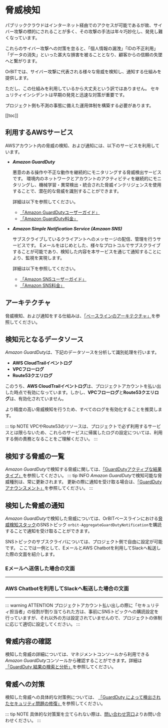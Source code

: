 # 脅威検知

パブリッククラウドはインターネット経由でのアクセスが可能であるが故、サイバー攻撃の標的にされることが多く、その攻撃の手法は年々巧妙化し、発見し難くなっています。

これらのサイバー攻撃への対策を怠ると、「個人情報の漏洩」「IDの不正利用」「データの消失」といった甚大な損害を被ることとなり、顧客からの信頼の失墜へと繋がります。

OrBITでは、サイバー攻撃に代表される様々な脅威を検知し、通知する仕組みを提供します。

ただし、この仕組みを利用しているから大丈夫という訳ではありません。
セキュリティインシデントは早期の発見と迅速な対策が重要です。

プロジェクト側も不測の事態に備えた運用体制を構築する必要があります。

[[toc]]

## 利用するAWSサービス
AWSアカウント内の脅威の検知、および通知には、以下のサービスを利用しています。

- ***Amazon GuardDuty***

    悪意のある操作や不正な動作を継続的にモニタリングする脅威検出サービスです。
    環境内のネットワークとアカウントのアクティビティを継続的にモニタリングし、機械学習・異常検出・統合された脅威インテリジェンスを使用することで、潜在的な脅威を識別することができます。
    
    詳細は以下を参照してください。
    - [「Amazon GuardDutyユーザーガイド」](https://docs.aws.amazon.com/ja_jp/guardduty/latest/ug/what-is-guardduty.htmlcloudtrail-user-guide.html)
    - [「Amazon GuardDuty料金」](https://aws.amazon.com/jp/guardduty/pricing/)

- ***Amazon Simple Notification Service (Amzaon SNS)***

  サブスクライブしているクライアントへのメッセージの配信、管理を行うサービスです。
  Eメールをはじめとした、様々なプロトコルでサブスクライブすることが可能であり、検知した内容を本サービスを通じて通知することにより、監視を実現します。

    詳細は以下を参照してください。
    - [「Amazon SNSユーザーガイド」](https://docs.aws.amazon.com/ja_jp/sns/latest/dg/welcome.html)
    - [「Amazon SNS料金」](https://aws.amazon.com/jp/sns/pricing/)    

## アーキテクチャ
脅威検知、および通知をする仕組みは、[「ベースラインのアーキテクチャ」](/guide/aws/baseline#アーキテクチャ)を参照してください。

## 検知元となるデータソース
*Amazon GuardDuty*は、下記のデータソースを分析して識別処理を行います。
- **AWS CloudTrailイベントログ**
- **VPCフローログ**
- **Route53クエリログ**

このうち、**AWS CloudTrailイベントログ**は、プロジェクトアカウントを払い出した時点で有効になっています。しかし、**VPCフローログ**と**Route53クエリログ**は、有効化されていません。

より精度の高い脅威検知を行うため、すべてのログを有効化することを推奨します。

::: tip NOTE
VPCやRoute53のリソースは、プロジェクトで必ず利用するサービスとは限らないため、これらのサービスに帰属したログの設定については、利用する側の責務となることをご理解ください。
:::

## 検知する脅威の一覧
*Amazon GuardDuty*で検知する脅威に関しては、[「GuardDutyアクティブな結果タイプ」](https://docs.aws.amazon.com/ja_jp/guardduty/latest/ug/guardduty_finding-types-active.html)を参照してください。
::: tip INFO
*Amazon GuardDuty*で検知可能な脅威種別は、常に更新されます。
更新の際に通知を受け取る場合は、[「GuardDutyアナウンスメント」](https://docs.aws.amazon.com/ja_jp/guardduty/latest/ug/guardduty_sns.html)を参照してください。
:::

## 検知した脅威の通知
*Amazon GuardDuty*で検知した脅威については、OrBITベースラインにおける[脅威検知スタック](/guide/aws/baseline#脅威検知スタック)のSNSトピック `orbit-AggregateGuardDutyNotification`を購読することで通知を受け取ることができます。

SNSトピックのサブスクライバについては、プロジェクト側で自由に設定が可能です。
ここでは一例として、EメールとAWS Chatbotを利用してSlackへ転送した際の文面を紹介します。

### Eメールへ送信した場合の文面
---

<CaptionedImage src="gd_mail_sample.png"/>

<CodeDetail title="成形したJSONを見る" code='
{
  "schemaVersion": "2.0",
  "accountId": "012345678910",
  "region": "ap-northeast-1",
  "partition": "aws",
  "id": "123456789abcdefghijklmnopqrstuvw",
  "arn": "arn:aws:guardduty:ap-northeast-1:123456789123:detector/123456789123/finding/123456789abcdefghijklmnopqrstuvw",
  "type": "Trojan:EC2/DropPoint",
  "resource": {
      "resourceType": "Instance",
      "instanceDetails": {
      "iamInstanceProfile": null,
      "imageId": null,
      "instanceId": "i-99999999",
      "instanceState": null,
      "instanceType": null,
      "launchTime": null,
      "networkInterfaces": null,
      "availabilityZone": null,
      "platform": null,
      "productCodes": null,
      "tags": null
      }
  },
  "service": {
      "serviceName": "guardduty",
      "detectorId": "abcdefghijklmnopqrstuvw123456789",
      "action": {
      "actionType": "NETWORK_CONNECTION",
      "networkConnectionAction": {
          "connectionDirection": "OUTBOUND",
          "remoteIpDetails": {
          "ipAddressV4": "xxx.xx.xx.xx",
          "organization": {
              "asn": -1,
              "asnOrg": "GeneratedFindingASNOrg",
              "isp": "GeneratedFindingISP",
              "org": "GeneratedFindingORG"
          },
          "country": {
              "countryName": "United States"
          },
          "city": {
              "cityName": "GeneratedFindingCityName"
          },
          "geoLocation": {
              "lat": 0,
              "lon": 0
          }
          },
          "remotePortDetails": {
          "port": 22,
          "portName": "SSH"
          },
          "localPortDetails": {
          "port": 2000,
          "portName": "Unknown"
          },
          "protocol": "TCP",
          "blocked": false
      }
      },
      "resourceRole": "TARGET",
      "additionalInfo": {
      "unusualProtocol": "UDP",
      "threatListName": "GeneratedFindingCustomerListName",
      "unusual": 22,
      "sample": true
      },
      "eventFirstSeen": "2017-11-29T20:39:48Z",
      "eventLastSeen": "2017-11-29T20:39:48Z",
      "archived": false,
      "count": 1
  },
  "severity": 5,
  "createdAt": "2017-11-29T20:39:48.441Z",
  "updatedAt": "2017-11-29T20:39:48.441Z",
  "title": "EC2 instance i-99999999 is communicating with a Drop Point.",
  "description": "EC2 instance i-99999999 is communicating with a remote host xxx.xx.xxx.x that is known to hold credentials and other stolen data captured by malware."
}
' />

### AWS Chatbotを利用してSlackへ転送した場合の文面
---

<CaptionedImage src="gd_chatbot_sample.png"/>

::: warning ATTENTION
プロジェクトアカウント払い出しの際に「セキュリティ担当者」の役割が割り当てられた方は、事前にSNSトピックへの購読設定を行っていますが、それ以外の方は設定されていませんので、プロジェクトの体制に応じて適切に設定してください。
:::

## 脅威内容の確認
検知した脅威の詳細については、マネジメントコンソールから利用できる*Amazon GuardDuty*コンソールから確認することができます。詳細は[「GuardDuty 結果の検索と分析」](https://docs.aws.amazon.com/ja_jp/guardduty/latest/ug/guardduty_findings.html#guardduty_working-with-findings)を参照してください。

## 脅威への対策
検知した脅威への具体的な対策例については、 [「GuardDuty によって検出されたセキュリティ問題の修復」](https://docs.aws.amazon.com/ja_jp/guardduty/latest/ug/guardduty_remediate.html)を参照してください。

::: tip NOTE
具体的な対策案を立てられない際は、[問い合わせ窓口](/support/contact)よりお問い合わせください。
:::